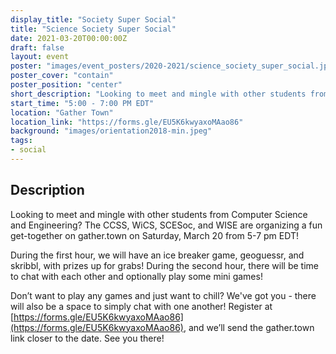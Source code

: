 ```yaml
---
display_title: "Society Super Social"
title: "Science Society Super Social"
date: 2021-03-20T00:00:00Z
draft: false
layout: event
poster: "images/event_posters/2020-2021/science_society_super_social.jpg"
poster_cover: "contain"
poster_position: "center"
short_description: "Looking to meet and mingle with other students from Computer Science and Engineering? The CCSS, WiCS, SCESoc, and WISE are organizing a fun get-together on gather.town."
start_time: "5:00 - 7:00 PM EDT"
location: "Gather Town"
location_link: "https://forms.gle/EU5K6kwyaxoMAao86"
background: "images/orientation2018-min.jpeg"
tags:
- social
---
```


## Description

Looking to meet and mingle with other students from Computer Science and Engineering? The CCSS, WiCS, SCESoc, and WISE are organizing a fun get-together on gather.town on Saturday, March 20 from 5-7 pm EDT!

During the first hour, we will have an ice breaker game, geoguessr, and skribbl, with prizes up for grabs! During the second hour, there will be time to chat with each other and optionally play some mini games!

Don’t want to play any games and just want to chill? We've got you - there will also be a space to simply chat with one another! Register at [https://forms.gle/EU5K6kwyaxoMAao86](https://forms.gle/EU5K6kwyaxoMAao86), and we’ll send the gather.town link closer to the date. See you there!
